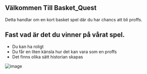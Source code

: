 ## Välkommen Till Basket_Quest

Detta handlar om en kort basket spel där du har chancs att bli proffs.

Fast vad är det du vinner på vårat spel.
-
- Du kan ha roligt
- Du får en liten känsla hur det kan vara som en proffs
- Det finns olika sätt historian skapas

![image](https://hackmd.io/_uploads/HJGjhq371g.png)
